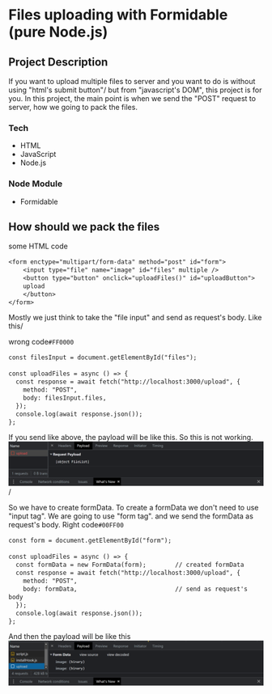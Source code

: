 # Files uploading with Formidable (pure Node.js)

## Project Description

If you want to upload multiple files to server and you want to do is without using "html's submit button"/
but from "javascript's DOM", this project is for you. In this project, the main point is when we send the "POST" request to server, how we going to pack the files.

### Tech

- HTML
- JavaScript
- Node.js

### Node Module

- Formidable

## How should we pack the files

some HTML code

```
<form enctype="multipart/form-data" method="post" id="form">
    <input type="file" name="image" id="files" multiple />
    <button type="button" onclick="uploadFiles()" id="uploadButton">
    upload
    </button>
</form>
```

Mostly we just think to take the "file input" and send as request's body. Like this/

wrong code`#FF0000`

```
const filesInput = document.getElementById("files");

const uploadFiles = async () => {
  const response = await fetch("http://localhost:3000/upload", {
    method: "POST",
    body: filesInput.files,
  });
  console.log(await response.json());
};
```

If you send like above, the payload will be like this. So this is not working.
![wrong payload](<./public/Screenshot%20(71).png>)
/

So we have to create formData. To create a formData we don't need to use "input tag". We are going to use "form tag". and we send the formData as request's body.
Right code`#00FF00`

```
const form = document.getElementById("form");

const uploadFiles = async () => {
  const formData = new FormData(form);        // created formData
  const response = await fetch("http://localhost:3000/upload", {
    method: "POST",
    body: formData,                           // send as request's body
  });
  console.log(await response.json());
};

```

And then the payload will be like this
![Right payload](<./public/Screenshot%20(72).png>)
